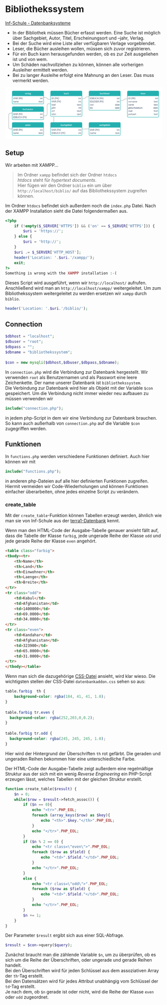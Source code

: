 # Bibliothekssystem

[Inf-Schule - Datenbanksysteme](https://www.inf-schule.de/datenbanksysteme/ermodelle/uebung1)

- In der Bibliothek müssen Bücher erfasst werden. Eine Suche ist möglich über Sachgebiet, Autor, Titel, Erscheinungsort und –jahr, Verlag.
- Bei der Suche wird eine Liste aller verfügbaren Verlage vorgeblendet.
- Leser, die Bücher ausleihen wollen, müssen sich zuvor registrieren.
- Für ein Buch kann herausgefunden werden, ob es zur Zeit ausgeliehen ist und von wem.
- Um Schäden nachvollziehen zu können, können alle vorherigen Ausleiher ermittelt werden.
- Bei zu langer Ausleihe erfolgt eine Mahnung an den Leser. Das muss vermerkt werden.

![Datenbankschema](./biblio/biblioschema.png)

## Setup

Wir arbeiten mit XAMPP...  

> Im Ordner `xampp` befindet sich der Ordner `htdocs`  
> *htdocs* steht für *hypertext documents*.  
> Hier fügen wir den Ordner `biblio` ein um über `http://localhost/biblio/` auf das Bibliothekssystem zugreifen können.

Im Ordner `htdocs` befindet sich außerdem noch die `index.php` Datei.
Nach der XAMPP Installation sieht die Datei folgendermaßen aus.

```php
<?php
    if (!empty($_SERVER['HTTPS']) && ('on' == $_SERVER['HTTPS'])) {
        $uri = 'https://';
    } else {
        $uri = 'http://';
    }
    $uri .= $_SERVER['HTTP_HOST'];
    header('Location: '.$uri.'/xampp/');
    exit;
?>
Something is wrong with the XAMPP installation :-(
```

Dieses Script wird ausgeführt, wenn wir `http://localhost/` aufrufen. Anschließend wird man an `http://localhost/xampp/` weitergeleitet. Um zum Bibliothekssystem weitergeleitet zu werden ersetzen wir `xampp` durch `biblio`.

```php
header('Location: '.$uri.'/biblio/');
```

## Connection

```php
$dbhost = "localhost";
$dbuser = "root";
$dbpass = "";
$dbname = "bibliothekssystem";

$con = new mysqli($dbhost,$dbuser,$dbpass,$dbname);
```

In `connection.php` wird die Verbindung zur Datenbank hergestellt. Wir verwenden `root` als Benutzernamen und als Passwort eine leere Zeichenkette. Der name unserer Datenbank ist `bibliothekssystem`.  
Die Verbindung zur Datenbank wird hier als Objekt mit der Variable `$con` gespeichert. Um die Verbindung nicht immer wieder neu aufbauen zu müssen verwenden wir

```php
include("connection.php");
```

in jedem php-Script in dem wir eine Verbindung zur Datenbank brauchen. So kann auch außerhalb von `connection.php` auf die Variable `$con` zugegriffen werden.

## Funktionen

In `functions.php` werden verschiedene Funktionen definiert. Auch hier können wir mit

```php
include("functions.php");
```

in anderen php-Dateien auf alle hier definierten Funktionen zugreifen. Hiermit vermeiden wir Code-Wiederholungen und können Funktionen einfacher überarbeiten, ohne jedes einzelne Script zu verändern.

### create_table

Mit der `create_table`-Funktion können Tabellen erzeugt werden, ähnlich wie man sie von Inf-Schule aus der [terra1-Datenbank](https://inf-schule-db.informatik.uni-kl.de/SQLterra1.php) kennt.  

Wenn man den HTML-Code der Ausgabe-Tabelle genauer ansieht fällt auf, dass die Tabelle der Klasse `farbig`, jede ungerade Reihe der Klasse `odd` und jede gerade Reihe der Klasse `even` angehört.

```html
<table class="farbig">
<tbody><tr>
    <th>Name</th>
    <th>Land</th>
    <th>Einwohner</th>
    <th>Laenge</th>
    <th>Breite</th>
</tr>
<tr class="odd">
    <td>Kabul</td>
    <td>Afghanistan</td>
    <td>1400000</td>
    <td>69.0000</td>
    <td>34.0000</td>
</tr>
<tr class="even">
    <td>Kandahar</td>
    <td>Afghanistan</td>
    <td>323900</td>
    <td>65.0000</td>
    <td>31.0000</td>
</tr>
</tbody></table>
```

Wenn man sich die dazugehörige [CSS-Datei](https://inf-schule-db.informatik.uni-kl.de/css/datenbankaddon.css) ansieht, wird klar wieso. Die wichtigsten stellen der CSS-Datei `datenbankaddon.css` sehen so aus:

```css
table.farbig  th {
    background-color: rgba(184, 41, 41, 1.0);
}

table.farbig tr.even {
  background-color: rgba(252,203,0,0.2);
}

table.farbig tr.odd {
  background-color: rgba(245, 245, 245, 1.0);
}
```

Hier wird der Hintergrund der Überschriften `th` rot gefärbt. Die geraden und ungeraden Reihen bekommen hier eine unterschiedliche Farbe.  

Der HTML-Code der Ausgabe-Tabelle zeigt außerdem eine regelmäßige Struktur aus der sich mit ein wenig *Reverse Engineering* ein PHP-Script erzeugen lässt, welches Tabellen mit der gleichen Struktur erstellt.

```php
function create_table($result) {
    $n = 0;
    while($row = $result->fetch_assoc()) {
        if ($n == 0){
            echo "<tr>".PHP_EOL;
            foreach (array_keys($row) as $key){
                echo "<th>".$key."</th>".PHP_EOL;
            }
            echo "</tr>".PHP_EOL;
        }
        if ($n % 2 == 0) {
            echo "<tr class=\"even\">".PHP_EOL;
            foreach ($row as $field) {
                echo "<td>".$field."</td>".PHP_EOL;
            }
            echo "</tr>".PHP_EOL;
        }
        else {
            echo "<tr class=\"odd\">".PHP_EOL;
            foreach ($row as $field) {
                echo "<td>".$field."</td>".PHP_EOL;
            }
            echo "</tr>".PHP_EOL;
        }
        $n += 1;
    }
}
```

Der Parameter `$result` ergibt sich aus einer SQL-Abfrage.

```php
$result = $con->query($query);
```

Zunächst braucht man die zählende Variable `$n`, um zu überprüfen, ob es sich um die Reihe der Überschriften, oder ungerade und gerade Reihen handelt.  
Bei den Überschriften wird für jeden Schlüssel aus dem assoziativen Array der `th`-Tag erstellt.  
Bei den Datensätzen wird für jedes Attribut unabhängig vom Schlüssel der `td`-Tag erstellt.  
Je nach dem, ob `$n` gerade ist oder nicht, wird die Reihe der Klasse `even` oder `odd` zugeordnet.
